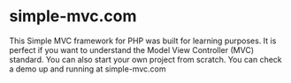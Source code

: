 # simple-mvc.com
This Simple MVC framework for PHP was built for learning purposes. It is perfect if you want to understand the Model View Controller (MVC) standard. You can also start your own project from scratch. You can check a demo up and running at simple-mvc.com
